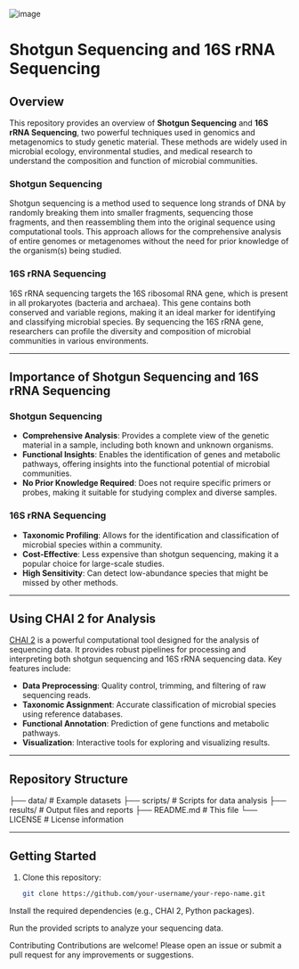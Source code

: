 
![image](https://github.com/user-attachments/assets/a632a37d-2ab1-454d-a6f8-8c85cba644a1)

# Shotgun Sequencing and 16S rRNA Sequencing

## Overview

This repository provides an overview of **Shotgun Sequencing** and **16S rRNA Sequencing**, two powerful techniques used in genomics and metagenomics to study genetic material. These methods are widely used in microbial ecology, environmental studies, and medical research to understand the composition and function of microbial communities.

### Shotgun Sequencing
Shotgun sequencing is a method used to sequence long strands of DNA by randomly breaking them into smaller fragments, sequencing those fragments, and then reassembling them into the original sequence using computational tools. This approach allows for the comprehensive analysis of entire genomes or metagenomes without the need for prior knowledge of the organism(s) being studied.

### 16S rRNA Sequencing
16S rRNA sequencing targets the 16S ribosomal RNA gene, which is present in all prokaryotes (bacteria and archaea). This gene contains both conserved and variable regions, making it an ideal marker for identifying and classifying microbial species. By sequencing the 16S rRNA gene, researchers can profile the diversity and composition of microbial communities in various environments.

---

## Importance of Shotgun Sequencing and 16S rRNA Sequencing

### Shotgun Sequencing
- **Comprehensive Analysis**: Provides a complete view of the genetic material in a sample, including both known and unknown organisms.
- **Functional Insights**: Enables the identification of genes and metabolic pathways, offering insights into the functional potential of microbial communities.
- **No Prior Knowledge Required**: Does not require specific primers or probes, making it suitable for studying complex and diverse samples.

### 16S rRNA Sequencing
- **Taxonomic Profiling**: Allows for the identification and classification of microbial species within a community.
- **Cost-Effective**: Less expensive than shotgun sequencing, making it a popular choice for large-scale studies.
- **High Sensitivity**: Can detect low-abundance species that might be missed by other methods.

---

## Using CHAI 2 for Analysis

[CHAI 2](https://github.com/your-chai2-repo-link) is a powerful computational tool designed for the analysis of sequencing data. It provides robust pipelines for processing and interpreting both shotgun sequencing and 16S rRNA sequencing data. Key features include:
- **Data Preprocessing**: Quality control, trimming, and filtering of raw sequencing reads.
- **Taxonomic Assignment**: Accurate classification of microbial species using reference databases.
- **Functional Annotation**: Prediction of gene functions and metabolic pathways.
- **Visualization**: Interactive tools for exploring and visualizing results.

---

## Repository Structure

├── data/ # Example datasets
├── scripts/ # Scripts for data analysis
├── results/ # Output files and reports
├── README.md # This file
└── LICENSE # License information




---

## Getting Started
1. Clone this repository:
   ```bash
   git clone https://github.com/your-username/your-repo-name.git


Install the required dependencies (e.g., CHAI 2, Python packages).

Run the provided scripts to analyze your sequencing data.

Contributing
Contributions are welcome! Please open an issue or submit a pull request for any improvements or suggestions.
